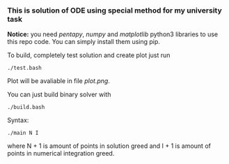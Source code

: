 ### This is solution of ODE using special method for my university task

**Notice:** you need *pentapy*, *numpy* and *matplotlib* python3 libraries to use this repo code. You can simply install them using pip.

To build, completely test solution and create plot just run

    ./test.bash

Plot will be avaliable in file *plot.png*.

You can just build binary solver with

    ./build.bash

Syntax:

    ./main N I

where N + 1 is amount of points in solution greed and I + 1 is amount of points in numerical integration greed.